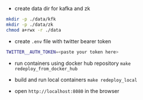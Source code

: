 - create data dir for kafka and zk
```bash
mkdir -p ./data/kfk
mkdir -p ./data/zk
chmod a+rwx -r ./data
```
- create `.env` file with twitter bearer token
```bash
TWITTER__AUTH_TOKEN=<paste your token here>
```

- run containers using docker hub repository
`make redeploy_from_docker_hub`
  
- build and run local containers
`make redeploy_local`

- open `http://localhost:8080` in the browser